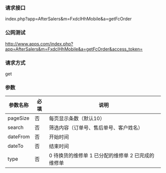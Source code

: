 ### **请求接口**
index.php?app=AfterSalers&m=FxdclHhMobile&a=getFcOrder



### **公网测试**
http://www.apps.com/index.php?app=AfterSalers&m=FxdclHhMobile&a=getFcOrder&access_token=

### **请求方式**
get


### **参数**
| 参数名称  |必填|     说明      |
|------|-----|------|
| pageSize| 否 | 每页显示条数（默认10）   |
| search| 否 | 筛选内容（订单号、售后单号、客户姓名）   |
| dateFrom| 否 | 开始时间   |
| dateTo| 否 | 结束时间   |
| type| 否 | 0 待换货的维修单  1 已分配的维修单 2 已完成的维修单 |  
